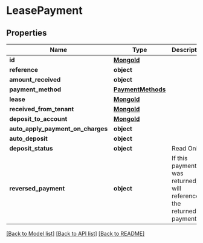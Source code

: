 # LeasePayment

## Properties
Name | Type | Description | Notes
------------ | ------------- | ------------- | -------------
**id** | [**MongoId**](MongoId.md) |  | [optional] 
**reference** | **object** |  | [optional] 
**amount_received** | **object** |  | 
**payment_method** | [**PaymentMethods**](PaymentMethods.md) |  | 
**lease** | [**MongoId**](MongoId.md) |  | 
**received_from_tenant** | [**MongoId**](MongoId.md) |  | [optional] 
**deposit_to_account** | [**MongoId**](MongoId.md) |  | 
**auto_apply_payment_on_charges** | **object** |  | 
**auto_deposit** | **object** |  | [optional] 
**deposit_status** | **object** | Read Only | [optional] 
**reversed_payment** | **object** | If this payment was returned, will reference the returned payment | [optional] 

[[Back to Model list]](../README.md#documentation-for-models) [[Back to API list]](../README.md#documentation-for-api-endpoints) [[Back to README]](../README.md)

